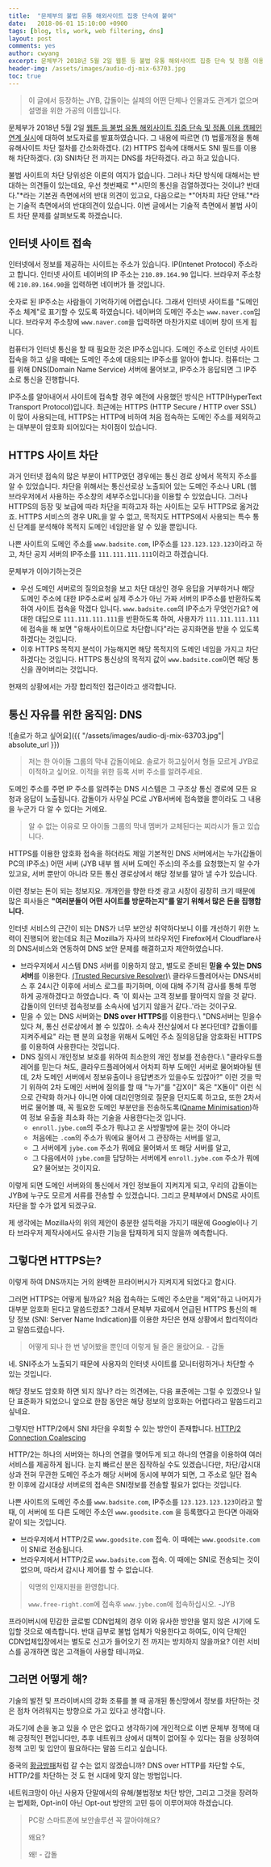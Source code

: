 ```yaml
---
title:  "문체부의 불법 유통 해외사이트 집중 단속에 붙여"
date:   2018-06-01 15:10:00 +0900
tags: [blog, tls, work, web filtering, dns]
layout: post
comments: yes
author: cwyang
excerpt: 문체부가 2018년 5월 2일 웹툰 등 불법 유통 해외사이트 집중 단속 및 정품 이용 캠페인 연계 실시에 대하여 보도자료를 발표하였습니다. 이번 글에서는 기술적 측면에서 불법 사이트 차단 문제를 살펴보도록 하겠습니다.
header-img: /assets/images/audio-dj-mix-63703.jpg
toc: true
---
```

> 이 글에서 등장하는 JYB, 갑돌이는 실제의 어떤 단체나 인물과도 관계가 없으며 설명을 위한 가공의 이름입니다. 

문체부가 2018년 5월 2일
[웹툰 등 불법 유통 해외사이트 집중 단속 및 정품 이용 캠페인 연계 실시](http://www.mcst.go.kr/web/s_notice/press/pressView.jsp?pSeq=16672)에 대하여 보도자료를 발표하였습니다. 그 내용에 따르면 (1) 법률개정을 통해 유해사이트 차단 절차를 간소화하겠다. (2) HTTPS 접속에 대해서도 SNI 필드를 이용해 차단하겠다. (3) SNI차단 전 까지는 DNS를 차단하겠다. 라고 하고 있습니다.

불법 사이트의 차단 당위성은 이론의 여지가 없습니다. 그러나 차단 방식에 대해서는 반대하는 의견들이 있는데요, 우선 첫번째로 *"시민의 통신을 검열하겠다는 것이냐? 반대다."*라는 기본권 측면에서의 반대 의견이 있고요, 다음으로는 *"어차피 차단 안돼."*라는 기술적 측면에서의 반대의견이 있습니다. 이번 글에서는 기술적 측면에서 불법 사이트 차단 문제를 살펴보도록 하겠습니다.

## 인터넷 사이트 접속
인터넷에서 정보를 제공하는 사이트는 주소가 있습니다. IP(Intenet Protocol) 주소라고 합니다. 인터넷 사이트 네이버의 IP 주소는 `210.89.164.90` 입니다. 브라우저 주소창에 `210.89.164.90`을 입력하면 네이버가 뜰 것입니다.

숫자로 된 IP주소는 사람들이 기억하기에 어렵습니다. 그래서 인터넷 사이트를 "도메인 주소 체계"로 표기할 수 있도록 하였습니다. 네이버의 도메인 주소는 `www.naver.com`입니다. 브라우저 주소창에 `www.naver.com`을 입력하면 마찬가지로 네이버 창이 뜨게 됩니다.

컴퓨터가 인터넷 통신을 할 때 필요한 것은 IP주소입니다. 도메인 주소로 인터넷 사이트 접속을 하고 싶을 때에는 도메인 주소에 대응되는 IP주소를 알아야 합니다. 컴퓨터는 그를 위해 DNS(Domain Name Service) 서버에 물어보고, IP주소가 응답되면 그 IP주소로 통신을 진행합니다.

IP주소를 알아내어서 사이트에 접속할 경우 예전에 사용했던 방식은 HTTP(HyperText Transport Protocol)입니다. 최근에는 HTTPS (HTTP Secure / HTTP over SSL)이 많이 사용되는데, HTTPS는 HTTP에 비하여 처음 접속하는 도메인 주소를 제외하고는 대부분이 암호화 되어있다는 차이점이 있습니다.

## HTTPS 사이트 차단
과거 인터넷 접속의 많은 부분이 HTTP였던 경우에는 통신 경로 상에서 목적지 주소를 알 수 있었습니다. 차단을 위해서는 통신선로상 노출되어 있는 도메인 주소나 URL (웹브라우저에서 사용하는 주소창의 세부주소입니다)을 이용할 수 있었습니다. 그러나 HTTPS의 등장 및 보급에 따라 차단을 피하고자 하는 사이트는 모두 HTTPS로 옮겨갔죠. HTTPS 서비스의 경우 URL을 알 수 없고, 목적지도 HTTPS에서 사용되는 특수 통신 단계를 분석해야 목적지 도메인 네임만을 알 수 있을 뿐입니다.

나쁜 사이트의 도메인 주소를 `www.badsite.com`, IP주소를 `123.123.123.123`이라고 하고, 차단 공지 서버의 IP주소를 `111.111.111.111`이라고 하겠습니다.

문체부가 이야기하는것은 

- 우선 도메인 서버로의 질의요청을 보고 차단 대상인 경우 응답을 거부하거나 해당 도메인 주소에 대한 IP주소로써 실제 주소가 아닌 가짜 서버의 IP주소를 반환하도록 하여 사이트 접속을 막겠다 입니다. `www.badsite.com`의 IP주소가 무엇인가요? 에 대한 대답으로 `111.111.111.111`을 반환하도록 하여, 사용자가 `111.111.111.111`에 접속을 해 보면 "유해사이트이므로 차단합니다"라는 공지화면을 받을 수 있도록 하겠다는 것입니다.
- 이후 HTTPS 목적지 분석이 가능해지면 해당 목적지의 도메인 네임을 가지고 차단하겠다는 것입니다. HTTPS 통신상의 목적지 값이 `www.badsite.com`이면 해당 통신을 끊어버리는 것입니다.

현재의 상황에서는 가장 합리적인 접근이라고 생각합니다.

## 통신 자유를 위한 움직임: DNS

![솔로가 하고 싶어요]({{ "/assets/images/audio-dj-mix-63703.jpg"| absolute_url }})

> 저는 한 아이돌 그룹의 막내 갑돌이에요. 솔로가 하고싶어서 형들 모르게 JYB로 이적하고 싶어요. 이적을 위한 등록 서버 주소를 알려주세요.

도메인 주소를 주면 IP 주소를 알려주는 DNS 시스템은 그 구조상 통신 경로에 모든 요청과 응답이 노출됩니다.
갑돌이가 사무실 PC로 JYB서버에 접속했을 뿐이라도 그 내용을 누군가 다 알 수 있다는 거에요.

> 알 수 없는 이유로 모 아이돌 그룹의 막내 멤버가 교체된다는 찌라시가 돌고 있습니다.

HTTPS를 이용한 암호화 접속을 하더라도 제일 기본적인 DNS 서버에서는 누가(갑돌이 PC의 IP주소) 어떤 서버 (JYB 내부 웹 서버 도메인 주소)의
주소를 요청했는지 알 수가 있고요, 서버 뿐만이 아니라 모든 통신 경로상에서 해당 정보를 알아 낼 수가 있습니다.

이런 정보는 돈이 되는 정보지요. 개개인을 향한 타겟 광고 시장이 굉장히 크기 때문에 많은 회사들은 **"여러분들이
어떤 사이트를 방문하는지"를 알기 위해서 많은 돈을 집행합니다.**

인터넷 서비스의 근간이 되는 DNS가 너무 보안상 취약하다보니 이를 개선하기 위한 노력이 진행되어 왔는데요
최근 Mozilla가 자사의 브라우저인 Firefox에서 Cloudflare사의 DNS서비스와 연동하여 DNS 보안 문제를 해결하고자 제안하였습니다.

- 브라우저에서 시스템 DNS 서버를 이용하지 않고, 별도로 준비된 **믿을 수 있는 DNS 서버**를 이용한다. [(Trusted Recursive Resolver)](https://wiki.mozilla.org/Trusted_Recursive_Resolver)\\
  클라우드플레어사는 DNS서비스 후 24시간 이후에 서비스 로그를 파기하며, 이에 대해 주기적 감사를 통해 투명하게 공개하겠다고 하였습니다.
  즉 '이 회사는 고객 정보를 팔아먹지 않을 것 같다. 갑돌이의 인터넷 접속정보를 소속사에 넘기지 않을거 같다..'라는 것이구요.
- 믿을 수 있는 DNS 서버와는 **DNS over HTTPS**를 이용한다.\\
  "DNS서버는 믿을수 있다 쳐, 통신 선로상에서 볼 수 있잖아. 소속사 전산실에서 다 본다던데? 갑돌이를 지켜주세요" 라는
  팬 분의 요청을 위해서 도메인 주소 질의응답을 암호화된 HTTPS를 이용하여 사용한다는 것입니다.
- DNS 질의시 개인정보 보호를 위하여 최소한의 개인 정보를 전송한다.\\
  "클라우드플레어를 믿는다 쳐도, 클라우드플레어에서 어차피 하부 도메인 서버로 물어봐야될 텐데, 2차 도메인 서버에서 정보유출이나
  응답변조가 있을수도 있잖아?"
  이런 것을 막기 위하여 2차 도메인 서버에 질의를 할 때 "누가"를 "갑X이" 혹은 "X돌이" 이런 식으로 간략화 하거나
  아니면 아예 대리인명의로 질문을 던지도록 하고요,
  또한 2차서버로 물어볼 때, 꼭 필요한 도메인 부분만을 전송하도록([Qname Minimisation](https://datatracker.ietf.org/doc/rfc7816/?include_text=1))하여 정보 유출을 최소화 하는 기술을 사용한다는것 입니다.
  - `enroll.jybe.com`의 주소가 뭐냐고 온 사방팔방에 묻는 것이 아니라
  - 처음에는 `.com`의 주소가 뭐에요 물어서 그 관장하는 서버를 알고, 
  - 그 서버에게 `jybe.com` 주소가 뭐에요 물어봐서 또 해당 서버를 알고, 
  - 그 다음에서야 `jybe.com`을 담당하는 서버에게 `enroll.jybe.com` 주소가 뭐에요? 물어보는 것이지요.

이렇게 되면 도메인 서버와의 통신에서 개인 정보들이 지켜지게 되고, 우리의 갑돌이는 JYB에 누구도 모르게 서류를 전송할 수 있겠습니다.
그리고 문체부에서 DNS로 사이트 차단을 할 수가 없게 되겠구요.

제 생각에는 Mozilla사의 위의 제안이 충분한 설득력을 가지기 때문에 Google이나 기타 브라우저 제작사에서도 유사한 기능을 탑재하게 되지 않을까 예측합니다.

## 그렇다면 HTTPS는?

이렇게 하여 DNS까지는 거의 완벽한 프라이버시가 지켜지게 되었다고 합시다.

그러면 HTTPS는 어떻게 될까요? 처음 접속하는 도메인 주소만을 "제외"하고 나머지가 대부분 암호화 된다고 말씀드렸죠?
그래서 문체부 자료에서 언급된 HTTPS 통신의 해당 정보 (SNI: Server Name Indication)를 이용한 차단은 현재 상황에서 합리적이라고 말씀드렸습니다.

> 어떻게 되나 한 번 넣어봤을 뿐인데 이렇게 될 줄은 몰랐어요. - 갑돌

네. SNI주소가 노출되기 때문에 사용자의 인터넷 사이트를 모니터링하거나 차단할 수 있는 것입니다.

해당 정보도 암호화 하면 되지 않나? 라는 의견에는, 다음 표준에는 그럴 수 있겠으나 일단 표준화가 되었으니 앞으로 한참 동안은 
해당 정보의 암호화는 어렵다라고 말씀드리고 싶네요. 

그렇지만 HTTP/2에서 SNI 차단을 우회할 수 있는 방안이 존재합니다. [HTTP/2 Connection Coalescing](https://daniel.haxx.se/blog/2016/08/18/http2-connection-coalescing/)

HTTP/2는 하나의 서버와는 하나의 연결을 맺어두게 되고 하나의 연결을 이용하여 여러 서비스를 제공하게 됩니다. 
눈치 빠르신 분은 짐작하실 수도 있겠습니다만, 차단/감시대상과 전혀 무관한 도메인 주소가 해당 서버에 동시에 부여가 되면, 그 주소로 일단 접속한 이후에 감시대상 서버로의 접속은 SNI정보를 전송할 필요가 없다는 것입니다.

나쁜 사이트의 도메인 주소를 `www.badsite.com`, IP주소를 `123.123.123.123`이라고 할 때, 이 서버에 또 다른 도메인 주소인 `www.goodsite.com` 을 등록했다고 한다면 아래와 같이 되는 것입니다.

- 브라우저에서 HTTP/2로 `www.goodsite.com` 접속. 이 때에는 `www.goodsite.com`이 SNI로 전송됩니다.
- 브라우저에서 HTTP/2로 `www.badsite.com` 접속. 이 때에는 SNI로 전송되는 것이 없으며, 따라서 감시나 제어를 할 수 없습니다.

> 익명의 인재지원을 환영합니다.
>
> `www.free-right.com`에 접속후 `www.jybe.com`에 접속하십시오. -JYB

프라이버시에 민감한 글로벌 CDN업체의 경우 이와 유사한 방안을 멀지 않은 시기에 도입할 것으로 예측합니다.
반대 급부로 불법 업체가 악용한다고 하여도, 이익 단체인 CDN업체입장에서는 별도로 신고가 들어오기 전 까지는 방치하지 않을까요?
이런 서비스를 공개하면 많은 고객들이 사용할 테니까요.

## 그러면 어떻게 해?

기술의 발전 및 프라이버시의 강화 조류를 볼 때 공개된 통신망에서 정보를 차단하는 것은
점차 어려워지는 방향으로 가고 있다고 생각합니다.

과도기에 손을 놓고 있을 수 만은 없다고 생각하기에 개인적으로 이번 문체부 정책에 대해 긍정적인 편입니다만,
추후 네트워크 상에서 대책이 없어질 수 있다는 점을 상정하여 정책 고민 및 입안이 필요하다는 말씀 드리고 싶습니다.

중국의 [황금방패](https://namu.wiki/w/%ED%99%A9%EA%B8%88%EB%B0%A9%ED%8C%A8)처럼 갈 수는 없지 않겠습니까?
DNS over HTTP를 차단할 수도, HTTP/2를 차단하는 것 도 현 시대에 맞지 않는 방법입니다.

네트워크망이 아닌 사용자 단말에서의 유해/불법정보 차단 방안, 그리고 그것을 장려하는 법제화, Opt-in이 아닌 Opt-out 방안의 고민 등이 이루어져야 하겠습니다.

> PC랑 스마트폰에 보안솔루션 꼭 깔아야해요?
>
> 왜요?
>
> 왜! - 갑돌

